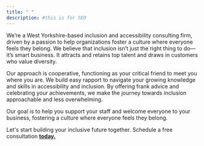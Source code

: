 ```yaml
---
title: " "
description: #this is for SEO
---
```



We’re a West Yorkshire-based inclusion and accessibility consulting firm, driven by a passion to help organizations foster a culture where everyone feels they belong. We believe that inclusion isn’t just the right thing to do—it’s smart business. It attracts and retains top talent and draws in customers who value diversity.

Our approach is cooperative, functioning as your critical friend to meet you where you are. We build easy rapport to navigate your growing knowledge and skills in accessibility and inclusion. By offering frank advice and celebrating your achievements, we make the journey towards inclusion approachable and less overwhelming. 

Our goal is to help you support your staff and welcome everyone to your business, fostering a culture where everyone feels they belong.

Let's start building your inclusive future together. Schedule a free consultation **[today.](mailto:portage-inclusion@proton.me?subject=Hello%20hello)**
